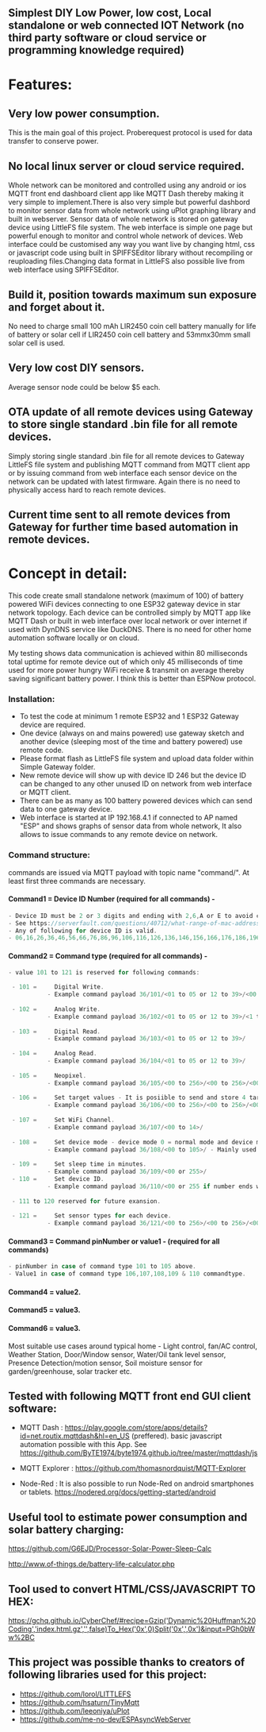 ## Simplest DIY Low Power, low cost, Local standalone or web connected IOT Network (no third party software or cloud service or programming knowledge required) 

# Features:

## Very low power consumption.

This is the main goal of this project. Proberequest protocol is used for data transfer to conserve power.

## No local linux server or cloud service required.

Whole network can be monitored and controlled using any android or ios MQTT front end dashboard client app like MQTT Dash thereby making it very simple to implement.There is also very simple but powerful dashbord to monitor sensor data from whole network using uPlot graphing library and built in webserver. Sensor data of whole network is stored on gateway device using LittleFS file system. The web interface is simple one page but powerful enough to monitor and control whole network of devices. Web interface could be customised any way you want live by changing html, css or javascript code using built in SPIFFSEditor library without recompiling or reuploading files.Changing data format in LittleFS also possible live from web interface using SPIFFSEditor.


## Build it, position towards maximum sun exposure and forget about it. 

No need to charge small 100 mAh LIR2450 coin cell battery manually for life of battery or solar cell if LIR2450 coin cell battery and 53mmx30mm small solar cell is used.

## Very low cost DIY sensors.

Average sensor node could be below $5 each.

## OTA update of all remote devices using Gateway to store single standard .bin file for all remote devices. 

Simply storing single standard .bin file for all remote devices to Gateway LittleFS file system and publishing MQTT command from MQTT client app or by issuing command from web interface each sensor device on the network can be updated with latest firmware. Again there is no need to physically access hard to reach remote devices.

## Current time sent to all remote devices from Gateway for further time based automation in remote devices. 

# Concept in detail:

This code create small standalone network (maximum of 100) of battery powered WiFi devices connecting to one ESP32 gateway device in star network topology.
Each device can be controlled simply by MQTT app like MQTT Dash or built in web interface over local network or over internet if used with DynDNS service like DuckDNS.
There is no need for other home automation software locally or on cloud.

My testing shows data communication is achieved within 80 milliseconds total uptime for remote device out of which only 45 milliseconds of time used for more power hungry WiFi receive & transmit on average thereby saving significant battery power. I think this is better than ESPNow protocol.

### Installation:

- To test the code at minimum 1 remote ESP32 and 1 ESP32 Gateway device are required.
- One device (always on and mains powered) use gateway sketch and another device (sleeping most of the time and battery powered) use remote code.
- Please format flash as LittleFS file system and upload data folder within Simple Gateway folder.
- New remote device will show up with device ID 246 but the device ID can be changed to any other unused ID on network from web interface or MQTT client.
- There can be as many as 100 battery powered devices which can send data to one gateway device. 
- Web interface is started at IP 192.168.4.1 if connected to AP named "ESP" and shows graphs of sensor data from whole network, It also allows to issue commands to   any remote device on network.

### Command structure:  

commands are issued via MQTT payload with topic name "command/". At least first three commands are necessary.
      
#### Command1 = Device ID Number (required for all commands) -               
```c
- Device ID must be 2 or 3 digits and ending with 2,6,A or E to avoid conflict with other devices.
- See https://serverfault.com/questions/40712/what-range-of-mac-addresses-can-i-safely-use-for-my-virtual-machines.
- Any of following for device ID is valid.
- 06,16,26,36,46,56,66,76,86,96,106,116,126,136,146,156,166,176,186,196,206,216,226,236,246.
```                                            
#### Command2 = Command type  (required for all commands)   -         
```c
- value 101 to 121 is reserved for following commands:

 - 101 =     Digital Write.
           - Example command payload 36/101/<01 to 05 or 12 to 39>/<00 0r 01>/ for digitalWrite.
           
 - 102 =     Analog Write.
           - Example command payload 36/102/<01 to 05 or 12 to 39>/<1 to 256>/ for analogWrite(pwm).
 
 - 103 =     Digital Read.
           - Example command payload 36/103/<01 to 05 or 12 to 39>/
 
 - 104 =     Analog Read.
           - Example command payload 36/104/<01 to 05 or 12 to 39>/
 
 - 105 =     Neopixel.
           - Example command payload 36/105/<00 to 256>/<00 to 256>/<00 to 256>/<00 to 256>/
           
 - 106 =     Set target values - It is posiible to send and store 4 target values to remote device for further automation locally in remote device.
           - Example command payload 36/106/<00 to 256>/<00 to 256>/<00 to 256>/<00 to 256>/
 
 - 107 =     Set WiFi Channel.
           - Example command payload 36/107/<00 to 14>/
           
 - 108 =     Set device mode - device mode 0 = normal mode and device mode 1 = OTA update.
           - Example command payload 36/108/<00 to 105>/ - Mainly used for OTA update but can be used to run any alternative Code block.
 
 - 109 =     Set sleep time in minutes.
           - Example command payload 36/109/<00 or 255>/
 - 110 =     Set device ID.
           - Example command payload 36/110/<00 or 255 if number ends with 2, 6, A, or E>/
           
 - 111 to 120 reserved for future exansion.
 
 - 121 =     Set sensor types for each device.
           - Example command payload 36/121/<00 to 256>/<00 to 256>/<00 to 256>/<00 to 256>/
```
#### Command3 = Command  pinNumber or value1  -    (required for all commands)        
```c
- pinNumber in case of command type 101 to 105 above. 
- Value1 in case of command type 106,107,108,109 & 110 commandtype.

```                                            
#### Command4 = value2.           

#### Command5 = value3.           

#### Command6 = value3.          

Most suitable use cases around typical home - Light control, fan/AC control, Weather Station, Door/Window sensor, Water/Oil tank level sensor, Presence Detection/motion sensor, Soil moisture sensor for garden/greenhouse, solar tracker etc. 


## Tested with following MQTT front end GUI client software:

- MQTT Dash : https://play.google.com/store/apps/details?id=net.routix.mqttdash&hl=en_US (preffered).
            basic javascript automation possible with this App. 
            See https://github.com/ByTE1974/byte1974.github.io/tree/master/mqttdash/js

- MQTT Explorer : https://github.com/thomasnordquist/MQTT-Explorer

- Node-Red :
It is also possible to run Node-Red on android smartphones or tablets. 
https://nodered.org/docs/getting-started/android

## Useful tool to estimate power consumption and solar battery charging:

https://github.com/G6EJD/Processor-Solar-Power-Sleep-Calc

http://www.of-things.de/battery-life-calculator.php
      
## Tool used to convert HTML/CSS/JAVASCRIPT TO HEX: 
      
https://gchq.github.io/CyberChef/#recipe=Gzip('Dynamic%20Huffman%20Coding','index.html.gz','',false)To_Hex('0x',0)Split('0x',',0x')&input=PGh0bWw%2BC


## This project was possible thanks to creators of following libraries used for this project:
 
 - https://github.com/lorol/LITTLEFS 
 - https://github.com/hsaturn/TinyMqtt
 - https://github.com/leeoniya/uPlot   
 - https://github.com/me-no-dev/ESPAsyncWebServer
